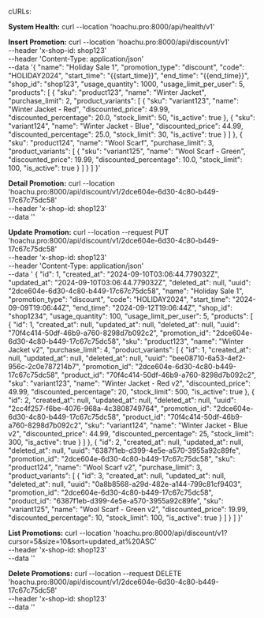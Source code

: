 cURLs:

**System Health:**
curl --location 'hoachu.pro:8000/api/health/v1'

**Insert Promotion:**
curl --location 'hoachu.pro:8000/api/discount/v1' \
--header 'x-shop-id: shop123' \
--header 'Content-Type: application/json' \
--data '{
  "name": "Holiday Sale 1",
  "promotion_type": "discount",
  "code": "HOLIDAY2024",
  "start_time": "{{start_time}}",
  "end_time": "{{end_time}}",
  "shop_id": "shop123",
  "usage_quantity": 1000,
  "usage_limit_per_user": 5,
  "products": [
    {
      "sku": "product123",
      "name": "Winter Jacket",
      "purchase_limit": 2,
      "product_variants": [
        {
          "sku": "variant123",
          "name": "Winter Jacket - Red",
          "discounted_price": 49.99,
          "discounted_percentage": 20.0,
          "stock_limit": 50,
          "is_active": true
        },
        {
          "sku": "variant124",
          "name": "Winter Jacket - Blue",
          "discounted_price": 44.99,
          "discounted_percentage": 25.0,
          "stock_limit": 30,
          "is_active": true
        }
      ]
    },
    {
      "sku": "product124",
      "name": "Wool Scarf",
      "purchase_limit": 3,
      "product_variants": [
        {
          "sku": "variant125",
          "name": "Wool Scarf - Green",
          "discounted_price": 19.99,
          "discounted_percentage": 10.0,
          "stock_limit": 100,
          "is_active": true
        }
      ]
    }
  ]
}'

**Detail Promotion:**
curl --location 'hoachu.pro:8000/api/discount/v1/2dce604e-6d30-4c80-b449-17c67c75dc58' \
--header 'x-shop-id: shop123' \
--data ''

**Update Promotion:**
curl --location --request PUT 'hoachu.pro:8000/api/discount/v1/2dce604e-6d30-4c80-b449-17c67c75dc58' \
--header 'x-shop-id: shop123' \
--header 'Content-Type: application/json' \
--data '
{
        "id": 1,
        "created_at": "2024-09-10T03:06:44.779032Z",
        "updated_at": "2024-09-10T03:06:44.779032Z",
        "deleted_at": null,
        "uuid": "2dce604e-6d30-4c80-b449-17c67c75dc58",
        "name": "Holiday Sale 1",
        "promotion_type": "discount",
        "code": "HOLIDAY2024",
        "start_time": "2024-09-09T19:06:44Z",
        "end_time": "2024-09-12T19:06:44Z",
        "shop_id": "shop1234",
        "usage_quantity": 100,
        "usage_limit_per_user": 5,
        "products": [
            {
                "id": 1,
                "created_at": null,
                "updated_at": null,
                "deleted_at": null,
                "uuid": "70f4c414-50df-46b9-a760-8298d7b092c2",
                "promotion_id": "2dce604e-6d30-4c80-b449-17c67c75dc58",
                "sku": "product123",
                "name": "Winter Jacket v2",
                "purchase_limit": 4,
                "product_variants": [
                    {
                        "id": 1,
                        "created_at": null,
                        "updated_at": null,
                        "deleted_at": null,
                        "uuid": "bee08710-6a53-4ef2-956c-2c0e787214b7",
                        "promotion_id": "2dce604e-6d30-4c80-b449-17c67c75dc58",
                        "product_id": "70f4c414-50df-46b9-a760-8298d7b092c2",
                        "sku": "variant123",
                        "name": "Winter Jacket - Red v2",
                        "discounted_price": 49.99,
                        "discounted_percentage": 20,
                        "stock_limit": 500,
                        "is_active": true
                    },
                    {
                        "id": 2,
                        "created_at": null,
                        "updated_at": null,
                        "deleted_at": null,
                        "uuid": "2cc4f257-f6be-4076-968a-4c3808749764",
                        "promotion_id": "2dce604e-6d30-4c80-b449-17c67c75dc58",
                        "product_id": "70f4c414-50df-46b9-a760-8298d7b092c2",
                        "sku": "variant124",
                        "name": "Winter Jacket - Blue v2",
                        "discounted_price": 44.99,
                        "discounted_percentage": 25,
                        "stock_limit": 300,
                        "is_active": true
                    }
                ]
            },
            {
                "id": 2,
                "created_at": null,
                "updated_at": null,
                "deleted_at": null,
                "uuid": "6387f1eb-d399-4e5e-a570-3955a92c89fe",
                "promotion_id": "2dce604e-6d30-4c80-b449-17c67c75dc58",
                "sku": "product124",
                "name": "Wool Scarf v2",
                "purchase_limit": 3,
                "product_variants": [
                    {
                        "id": 3,
                        "created_at": null,
                        "updated_at": null,
                        "deleted_at": null,
                        "uuid": "0a8b8568-a29d-482e-a144-799c81cf9403",
                        "promotion_id": "2dce604e-6d30-4c80-b449-17c67c75dc58",
                        "product_id": "6387f1eb-d399-4e5e-a570-3955a92c89fe",
                        "sku": "variant125",
                        "name": "Wool Scarf - Green v2",
                        "discounted_price": 19.99,
                        "discounted_percentage": 10,
                        "stock_limit": 100,
                        "is_active": true
                    }
                ]
            }
        ]
    }'

**List Promotions:**
curl --location 'hoachu.pro:8000/api/discount/v1?cursor=5&size=10&sort=updated_at%20ASC' \
--header 'x-shop-id: shop123' \
--data ''

**Delete Promotions:**
curl --location --request DELETE 'hoachu.pro:8000/api/discount/v1/2dce604e-6d30-4c80-b449-17c67c75dc58' \
--header 'x-shop-id: shop123' \
--data ''
